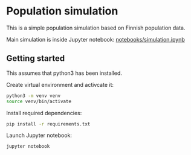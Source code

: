 # Population simulation

This is a simple population simulation based on Finnish population data.

Main simulation is inside Jupyter notebook: [notebooks/simulation.ipynb](https://github.com/skupsala/population-simulation/blob/main/notebooks/simulation.ipynb)

## Getting started

This assumes that python3 has been installed.

Create virtual environment and activcate it:
```bash
python3 -m venv venv
source venv/bin/activate
```

Install required dependencies:
```bash
pip install -r requirements.txt
```

Launch Jupyter notebook:
```bash
jupyter notebook
```